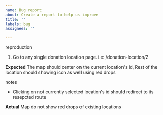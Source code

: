 ```yaml
---
name: Bug report
about: Create a report to help us improve
title: ''
labels: bug
assignees: ''

---
```


reproduction
1. Go to any single donation location page. i.e:  /donation-location/2

**Expected**
The map should center on the current location's id,
Rest of the location should showing icon as well using red drops

notes
- Clicking on not currently selected location's id should redirect to its resepcted route

**Actual**
Map do not show red drops of existing locations
